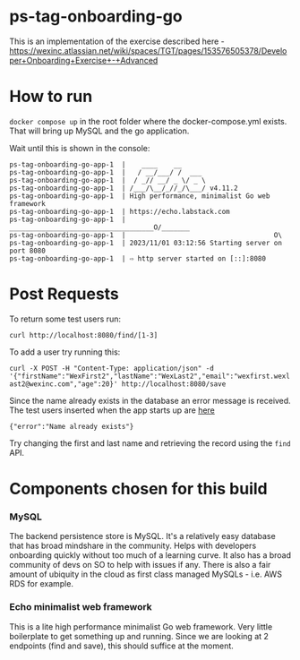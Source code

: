 # ps-tag-onboarding-go
This is an implementation of the exercise described here - https://wexinc.atlassian.net/wiki/spaces/TGT/pages/153576505378/Developer+Onboarding+Exercise+-+Advanced

# How to run

`docker compose up` in the root folder where the docker-compose.yml exists. That will bring up MySQL and the go application.

Wait until this is shown in the console:

```
ps-tag-onboarding-go-app-1  |    ____    __
ps-tag-onboarding-go-app-1  |   / __/___/ /  ___
ps-tag-onboarding-go-app-1  |  / _// __/ _ \/ _ \
ps-tag-onboarding-go-app-1  | /___/\__/_//_/\___/ v4.11.2
ps-tag-onboarding-go-app-1  | High performance, minimalist Go web framework
ps-tag-onboarding-go-app-1  | https://echo.labstack.com
ps-tag-onboarding-go-app-1  | ____________________________________O/_______
ps-tag-onboarding-go-app-1  |                                     O\
ps-tag-onboarding-go-app-1  | 2023/11/01 03:12:56 Starting server on port 8080
ps-tag-onboarding-go-app-1  | ⇨ http server started on [::]:8080
```

# Post Requests

To return some test users run:

`curl http://localhost:8080/find/[1-3]` 

To add a user try running this:

`curl -X POST -H "Content-Type: application/json" -d '{"firstName":"WexFirst2","lastName":"WexLast2","email":"wexfirst.wexlast2@wexinc.com","age":20}' http://localhost:8080/save` 

Since the name already exists in the database an error message is received. The test users inserted when the app starts up are [here](https://github.com/afernandowex/ps-tag-onboarding-go/blob/main/internal/app/user-api/mysql/mysql.go#L56)

`{"error":"Name already exists"}`

Try changing the first and last name and retrieving the record using the `find` API.

# Components chosen for this build

### MySQL
The backend persistence store is MySQL. It's a relatively easy database that has broad mindshare in the community. Helps with developers onboarding quickly without too much of a learning curve. It also has a broad community of devs on SO to help with issues if any. There is also a fair amount of ubiquity in the cloud as first class managed MySQLs - i.e. AWS RDS for example.

### Echo minimalist web framework
This is a lite high performance minimalist Go web framework. Very little boilerplate to get something up and running. Since we are looking at 2 endpoints (find and save), this should suffice at the moment.

